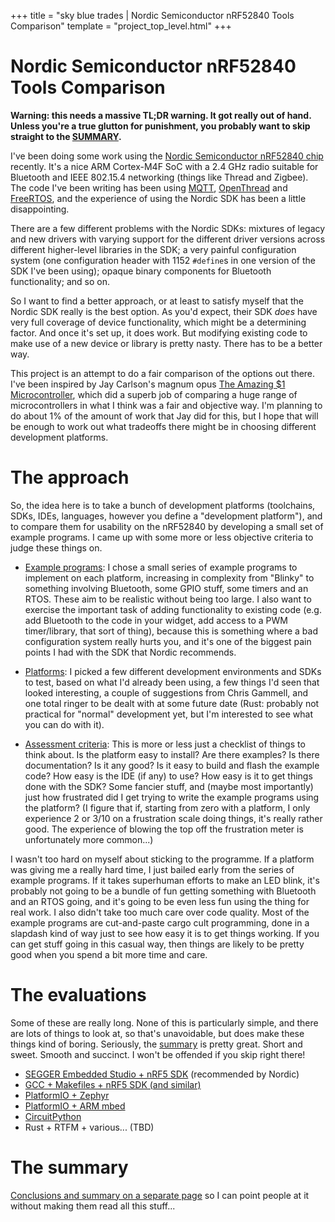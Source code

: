 +++
title = "sky blue trades | Nordic Semiconductor nRF52840 Tools Comparison"
template = "project_top_level.html"
+++

# Nordic Semiconductor nRF52840 Tools Comparison

**Warning: this needs a massive TL;DR warning. It got really out of
hand. Unless you're a true glutton for punishment, you probably want
to skip straight to the [SUMMARY](summary).**

I've been doing some work using the [Nordic Semiconductor nRF52840
chip][nrf52840] recently. It's a nice ARM Cortex-M4F SoC with a 2.4
GHz radio suitable for Bluetooth and IEEE 802.15.4 networking (things
like Thread and Zigbee). The code I've been writing has been using
[MQTT][mqtt], [OpenThread][ot] and [FreeRTOS][freertos], and the
experience of using the Nordic SDK has been a little disappointing.

There are a few different problems with the Nordic SDKs: mixtures of
legacy and new drivers with varying support for the different driver
versions across different higher-level libraries in the SDK; a very
painful configuration system (one configuration header with 1152
`#define`s in one version of the SDK I've been using); opaque binary
components for Bluetooth functionality; and so on.

So I want to find a better approach, or at least to satisfy myself
that the Nordic SDK really is the best option. As you'd expect, their
SDK *does* have very full coverage of device functionality, which
might be a determining factor. And once it's set up, it does work. But
modifying existing code to make use of a new device or library is
pretty nasty. There has to be a better way.

This project is an attempt to do a fair comparison of the options out
there. I've been inspired by Jay Carlson's magnum opus [The Amazing $1
Microcontroller][1-dollar], which did a superb job of comparing a huge
range of microcontrollers in what I think was a fair and objective
way. I'm planning to do about 1% of the amount of work that Jay did
for this, but I hope that will be enough to work out what tradeoffs
there might be in choosing different development platforms.

# The approach

So, the idea here is to take a bunch of development platforms
(toolchains, SDKs, IDEs, languages, however you define a "development
platform"), and to compare them for usability on the nRF52840 by
developing a small set of example programs. I came up with some more
or less objective criteria to judge these things on.

 - [Example programs](examples): I chose a small series of example
   programs to implement on each platform, increasing in complexity
   from "Blinky" to something involving Bluetooth, some GPIO stuff,
   some timers and an RTOS. These aim to be realistic without being
   too large. I also want to exercise the important task of adding
   functionality to existing code (e.g. add Bluetooth to the code in
   your widget, add access to a PWM timer/library, that sort of
   thing), because this is something where a bad configuration system
   really hurts you, and it's one of the biggest pain points I had
   with the SDK that Nordic recommends.

 - [Platforms](platforms): I picked a few different development
   environments and SDKs to test, based on what I'd already been
   using, a few things I'd seen that looked interesting, a couple of
   suggestions from Chris Gammell, and one total ringer to be dealt
   with at some future date (Rust: probably not practical for "normal"
   development yet, but I'm interested to see what you can do with
   it).

 - [Assessment criteria](criteria): This is more or less just a
   checklist of things to think about. Is the platform easy to
   install? Are there examples? Is there documentation? Is it any
   good? Is it easy to build and flash the example code? How easy is
   the IDE (if any) to use? How easy is it to get things done with the
   SDK? Some fancier stuff, and (maybe most importantly) just how
   frustrated did I get trying to write the example programs using the
   platform? (I figure that if, starting from zero with a platform, I
   only experience 2 or 3/10 on a frustration scale doing things, it's
   really rather good. The experience of blowing the top off the
   frustration meter is unfortunately more common...)

I wasn't too hard on myself about sticking to the programme. If a
platform was giving me a really hard time, I just bailed early from
the series of example programs. If it takes superhuman efforts to make
an LED blink, it's probably not going to be a bundle of fun getting
something with Bluetooth and an RTOS going, and it's going to be even
less fun using the thing for real work. I also didn't take too much
care over code quality. Most of the example programs are cut-and-paste
cargo cult programming, done in a slapdash kind of way just to see how
easy it is to get things working. If you can get stuff going in this
casual way, then things are likely to be pretty good when you spend a
bit more time and care.

# The evaluations

Some of these are really long. None of this is particularly simple,
and there are lots of things to look at, so that's unavoidable, but
does make these things kind of boring. Seriously, the
[summary](summary) is pretty great. Short and sweet. Smooth and
succinct. I won't be offended if you skip right there!

 - [SEGGER Embedded Studio + nRF5 SDK](nrf5-sdk-ses) (recommended by Nordic)
 - [GCC + Makefiles + nRF5 SDK (and similar)](gcc-makefiles)
 - [PlatformIO + Zephyr](platformio-zephyr)
 - [PlatformIO + ARM mbed](platformio-mbed)
 - [CircuitPython](circuitpython)
 - Rust + RTFM + various... (TBD)

# The summary

[Conclusions and summary on a separate page](summary) so I can point
people at it without making them read all this stuff...

[nrf52840]: https://www.nordicsemi.com/Products/Low-power-short-range-wireless/nRF52840
[mqtt]: http://mqtt.org/
[ot]: https://openthread.io/
[freertos]: https://www.freertos.org/
[1-dollar]: https://jaycarlson.net/microcontrollers/
